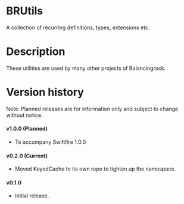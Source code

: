 # BRUtils
A collection of recurring definitions, types, extensions etc.

# Description
These utilities are used by many other projects of Balancingrock.

# Version history

Note: Planned releases are for information only and subject to change without notice.

#### v1.0.0 (Planned)

- To accompany Swiftfire 1.0.0

#### v0.2.0 (Current)

- Moved KeyedCache to its own repo to tighten up the namespace.

#### v0.1.0

- Initial release.